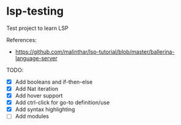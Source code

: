 # lsp-testing
Test project to learn LSP

References:
- https://github.com/malinthar/lsp-tutorial/blob/master/ballerina-language-server

TODO:
- [x] Add booleans and if-then-else
- [x] Add Nat iteration
- [x] Add hover support
- [x] Add ctrl-click for go-to definition/use
- [x] Add syntax highlighting
- [ ] Add modules
